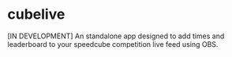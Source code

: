 # cubelive
[IN DEVELOPMENT] An standalone app designed to add times and leaderboard to your speedcube competition live feed using OBS.
